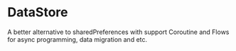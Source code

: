 # DataStore
A better alternative to sharedPreferences with support Coroutine and Flows for  async programming, data migration and etc.
